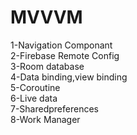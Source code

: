 <h1>MVVVM</h1>
1-Navigation Componant <br>
2-Firebase Remote Config<br>
3-Room database<br>
4-Data binding,view binding<br>
5-Coroutine<br>
6-Live data<br>
7-Sharedpreferences<br>
8-Work Manager

